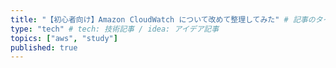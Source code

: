 ```yaml
---
title: "【初心者向け】Amazon CloudWatch について改めて整理してみた" # 記事のタイトル
type: "tech" # tech: 技術記事 / idea: アイデア記事
topics: ["aws", "study"]
published: true
---
```


